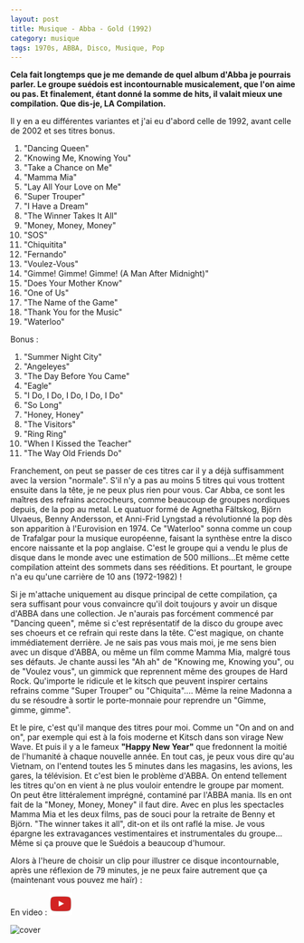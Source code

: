 ```yaml
---
layout: post
title: Musique - Abba - Gold (1992)
category: musique
tags: 1970s, ABBA, Disco, Musique, Pop
---
```

**Cela fait longtemps que je me demande de quel album d'Abba je pourrais parler. Le groupe suédois est incontournable musicalement, que l'on aime ou pas. Et finalement, étant donné la somme de hits, il valait mieux une compilation. Que dis-je, LA Compilation.**

Il y en a eu différentes variantes et j'ai eu d'abord celle de 1992, avant celle de 2002 et ses titres bonus.

1. "Dancing Queen"
2. "Knowing Me, Knowing You"
3. "Take a Chance on Me"
4. "Mamma Mia"
5. "Lay All Your Love on Me"
6. "Super Trouper"
7. "I Have a Dream"
8. "The Winner Takes It All"
9. "Money, Money, Money"
10. "SOS"
11. "Chiquitita"
12. "Fernando"
13. "Voulez-Vous"
14. "Gimme! Gimme! Gimme! (A Man After Midnight)"
15. "Does Your Mother Know"
16. "One of Us"
17. "The Name of the Game"
18. "Thank You for the Music"
19. "Waterloo"

Bonus :

1. "Summer Night City"
2. "Angeleyes"
3. "The Day Before You Came"
4. "Eagle"
5. "I Do, I Do, I Do, I Do, I Do"
6. "So Long"
7. "Honey, Honey"
8. "The Visitors"
9. "Ring Ring"
10. "When I Kissed the Teacher"
11. "The Way Old Friends Do"

Franchement, on peut se passer de ces titres car il y a déjà suffisamment avec la version "normale". S'il n'y a pas au moins 5 titres qui vous trottent ensuite dans la tête, je ne peux plus rien pour vous. Car Abba, ce sont les maîtres des refrains accrocheurs, comme beaucoup de groupes nordiques depuis, de la pop au metal. Le quatuor formé de Agnetha Fältskog, Björn Ulvaeus, Benny Andersson, et Anni-Frid Lyngstad a révolutionné la pop dès son apparition à l'Eurovision en 1974. Ce "Waterloo" sonna comme un coup de Trafalgar pour la musique européenne, faisant la synthèse entre la disco encore naissante et la pop anglaise. C'est le groupe qui a vendu le plus de disque dans le monde avec une estimation de 500 millions...Et même cette compilation atteint des sommets dans ses rééditions. Et pourtant, le groupe n'a eu qu'une carrière de 10 ans (1972-1982) !

Si je m'attache uniquement au disque principal de cette compilation, ça sera suffisant pour vous convaincre qu'il doit toujours y avoir un disque d'ABBA dans une collection. Je n'aurais pas forcément commencé par "Dancing queen", même si c'est représentatif de la disco du groupe avec ses choeurs et ce refrain qui reste dans la tête. C'est magique, on chante immédiatement derrière. Je ne sais pas vous mais moi, je me sens bien avec un disque d'ABBA, ou même un film comme Mamma Mia, malgré tous ses défauts. Je chante aussi les "Ah ah" de "Knowing me, Knowing you", ou de "Voulez vous", un gimmick que reprennent même des groupes de Hard Rock. Qu'importe le ridicule et le kitsch que peuvent inspirer certains refrains comme "Super Trouper" ou "Chiquita".... Même la reine Madonna a du se résoudre à sortir le porte-monnaie pour reprendre un "Gimme, gimme, gimme".

Et le pire, c'est qu'il manque des titres pour moi. Comme un "On and on and on", par exemple qui est à la fois moderne et Kitsch dans son virage New Wave. Et puis il y a le fameux **"Happy New Year"** que fredonnent la moitié de l'humanité à chaque nouvelle année. En tout cas, je peux vous dire qu'au Vietnam, on l'entend toutes les 5 minutes dans les magasins, les avions, les gares, la télévision. Et c'est bien le problème d'ABBA. On entend tellement les titres qu'on en vient à ne plus vouloir entendre le groupe par moment. On peut être littéralement imprégné, contaminé par l'ABBA mania. Ils en ont fait de la "Money, Money, Money" il faut dire. Avec en plus les spectacles Mamma Mia et les deux films, pas de souci pour la retraite de Benny et Björn. "The winner takes it all", dit-on et ils ont raflé la mise. Je vous épargne les extravagances vestimentaires et instrumentales du groupe... Même si ça prouve que le Suédois a beaucoup d'humour.

Alors à l'heure de choisir un clip pour illustrer ce disque incontournable, après une réflexion de 79 minutes, je ne peux faire autrement que ça (maintenant vous pouvez me haïr) :

En video : [![video](/images/youtube.png)](https://www.youtube.com/watch?v=KKClIgUEPSI)

![cover](https://filedn.eu/llqi9IBxlYouGRXYG2xlROb/img/2018/abbagold.jpg)
